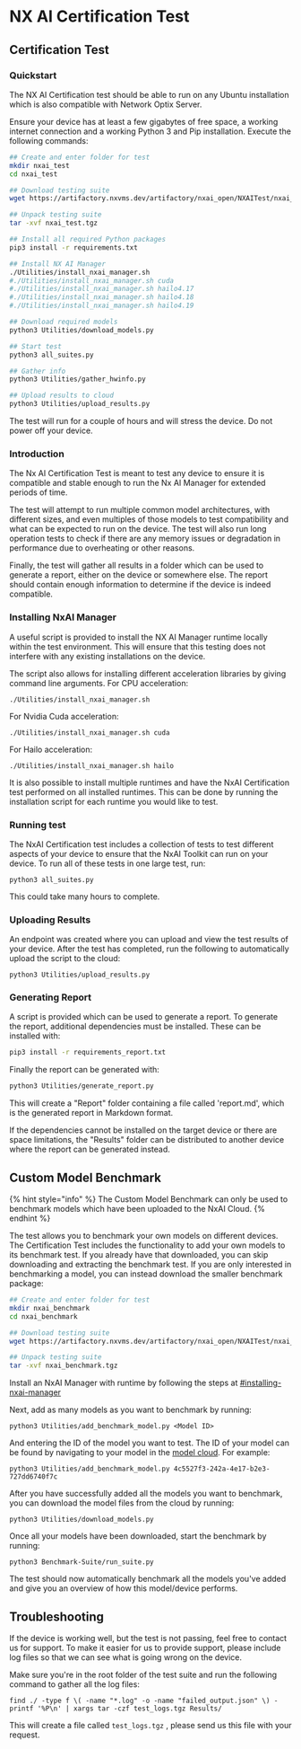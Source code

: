 # NX AI Certification Test

## Certification Test

### Quickstart

The NX AI Certification test should be able to run on any Ubuntu installation which is also compatible with Network Optix Server.&#x20;

Ensure your device has at least a few gigabytes of free space, a working internet connection and a working Python 3 and Pip installation. Execute the following commands:

```bash
## Create and enter folder for test
mkdir nxai_test
cd nxai_test

## Download testing suite
wget https://artifactory.nxvms.dev/artifactory/nxai_open/NXAITest/nxai_test.tgz

## Unpack testing suite
tar -xvf nxai_test.tgz

## Install all required Python packages
pip3 install -r requirements.txt

## Install NX AI Manager
./Utilities/install_nxai_manager.sh
#./Utilities/install_nxai_manager.sh cuda
#./Utilities/install_nxai_manager.sh hailo4.17
#./Utilities/install_nxai_manager.sh hailo4.18
#./Utilities/install_nxai_manager.sh hailo4.19

## Download required models
python3 Utilities/download_models.py

## Start test
python3 all_suites.py

## Gather info
python3 Utilities/gather_hwinfo.py

## Upload results to cloud
python3 Utilities/upload_results.py
```

The test will run for a couple of hours and will stress the device. Do not power off your device.

### Introduction

The Nx AI Certification Test is meant to test any device to ensure it is compatible and stable enough to run the Nx AI Manager for extended periods of time.&#x20;

The test will attempt to run multiple common model architectures, with different sizes, and even multiples of those models to test compatibility and what can be expected to run on the device. The test will also run long operation tests to check if there are any memory issues or degradation in performance due to overheating or other reasons.

Finally, the test will gather all results in a folder which can be used to generate a report, either on the device or somewhere else. The report should contain enough information to determine if the device is indeed compatible.

### Installing NxAI Manager

A useful script is provided to install the NX AI Manager runtime locally within the test environment. This will ensure that this testing does not interfere with any existing installations on the device.&#x20;

The script also allows for installing different acceleration libraries by giving command line arguments. For CPU acceleration:

```
./Utilities/install_nxai_manager.sh
```

For Nvidia Cuda acceleration:

```
./Utilities/install_nxai_manager.sh cuda
```

For Hailo acceleration:

```
./Utilities/install_nxai_manager.sh hailo
```

It is also possible to install multiple runtimes and have the NxAI Certification test performed on all installed runtimes. This can be done by running the installation script for each runtime you would like to test.

### Running test

The NxAI Certification test includes a collection of tests to test different aspects of your device to ensure that the NxAI Toolkit can run on your device. To run all of these tests in one large test, run:

```
python3 all_suites.py
```

This could take many hours to complete.

### Uploading Results

An endpoint was created where you can upload and view the test results of your device. After the test has completed, run the following to automatically upload the script to the cloud:

```
python3 Utilities/upload_results.py
```

### Generating Report

A script is provided which can be used to generate a report. To generate the report, additional dependencies must be installed. These can be installed with:

```sh
pip3 install -r requirements_report.txt
```

Finally the report can be generated with:

```bash
python3 Utilities/generate_report.py
```

This will create a "Report" folder containing a file called 'report.md', which is the generated report in Markdown format.

If the dependencies cannot be installed on the target device or there are space limitations, the "Results" folder can be distributed to another device where the report can be generated instead.

## Custom Model Benchmark

{% hint style="info" %}
The Custom Model Benchmark can only be used to benchmark models which have been uploaded to the NxAI Cloud.
{% endhint %}

The test allows you to benchmark your own models on different devices. The Certification Test includes the functionality to add your own models to its benchmark test. If you already have that downloaded, you can skip downloading and extracting the benchmark test. If you are only interested in benchmarking a model, you can instead download the smaller benchmark package:

```sh
## Create and enter folder for test
mkdir nxai_benchmark
cd nxai_benchmark

## Download testing suite
wget https://artifactory.nxvms.dev/artifactory/nxai_open/NXAITest/nxai_benchmark.tgz

## Unpack testing suite
tar -xvf nxai_benchmark.tgz
```

Install an NxAI Manager with runtime by following the steps at [#installing-nxai-manager](nx-ai-certification-test.md#installing-nxai-manager "mention")

Next, add as many models as you want to benchmark by running:

```
python3 Utilities/add_benchmark_model.py <Model ID>
```

And entering the ID of the model you want to test. The ID of your model can be found by navigating to your model in the [model cloud](https://admin.sclbl.nxvms.com/models). For example:

```
python3 Utilities/add_benchmark_model.py 4c5527f3-242a-4e17-b2e3-727dd6740f7c
```

After you have successfully added all the models you want to benchmark, you can download the model files from the cloud by running:

```
python3 Utilities/download_models.py
```

Once all your models have been downloaded, start the benchmark by running:

```
python3 Benchmark-Suite/run_suite.py
```

The test should now automatically benchmark all the models you've added and give you an overview of how this model/device performs.

## Troubleshooting

If the device is working well, but the test is not passing, feel free to contact us for support. To make it easier for us to provide support, please include log files so that we can see what is going wrong on the device.&#x20;

Make sure you're in the root folder of the test suite and run the following command to gather all the log files:

```shellscript
find ./ -type f \( -name "*.log" -o -name "failed_output.json" \) -printf '%P\n' | xargs tar -czf test_logs.tgz Results/
```

This will create a file called `test_logs.tgz` , please send us this file with your request.
